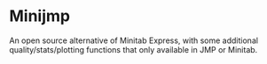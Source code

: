 # Minijmp
An open source alternative of Minitab Express, with some additional quality/stats/plotting functions that only available in JMP or Minitab. 

